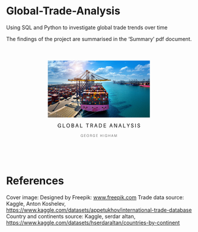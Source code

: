 # Global-Trade-Analysis
Using SQL and Python to investigate global trade trends over time

The findings of the project are summarised in the ‘Summary’ pdf document.

<img src="Images/title page.png" alt="alt text" width="500" height="300">

# References
Cover image: Designed by Freepik: www.freepik.com
Trade data source: Kaggle, Anton Koshelev, https://www.kaggle.com/datasets/appetukhov/international-trade-database
Country and continents source: Kaggle, serdar altan, https://www.kaggle.com/datasets/hserdaraltan/countries-by-continent

